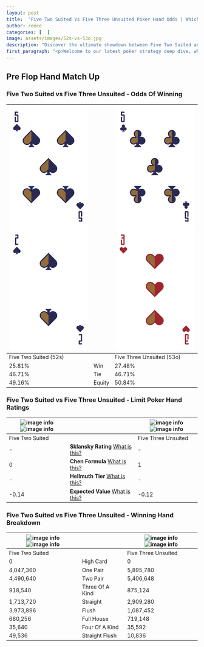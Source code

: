 ```yaml
---
layout: post
title:  "Five Two Suited Vs Five Three Unsuited Poker Hand Odds | Which Is The Better Hand In Poker? A Complete Guide"
author: reece
categories: [  ]
image: assets/images/52s-vs-53o.jpg
description: "Discover the ultimate showdown between Five Two Suited and Five Three Unsuited in poker! Uncover the odds, strategies, and scenarios where one hand triumphs over the other. Get ready to up your poker game with this thrilling analysis."
first_paragraph: "<p>Welcome to our latest poker strategy deep dive, where we're pitting two distinct hands against each other in a high-stakes showdown: Five Two Suited vs Five Three Unsuited.</p><p>In the dynamic world of poker, every decision counts, and knowing which hand holds the upper hand is key to your success at the table.</p><p>In this article, we'll dissect these two hands, explore the scenarios where one dominates the other, and equip you with the knowledge to make strategic choices that can tip the odds in your favor.</p><p>Get ready to unravel the intriguing dynamics of these poker hands and elevate your game to new heights.</p>"
---
```




[comment]: # (sp0)

## Pre Flop Hand Match Up

<div class="table hand-ratings" markdown="1"> 



### Five Two Suited vs Five Three Unsuited - Odds Of Winning


    
| ![image info](assets/images/hand1/5.png) ![image info](assets/images/hand1/2.png) |  | ![image info](assets/images/hand2/5.png) ![image info](assets/images/hand2/3o.png) |
| -------- | -------- | -------- |
| Five Two Suited (52s) |  | Five Three Unsuited (53o) |
| 25.81% | Win | 27.48% |
| 46.71% | Tie | 46.71% |
| 49.16% | Equity | 50.84% |




[comment]: # (sp1)



### Five Two Suited vs Five Three Unsuited - Limit Poker Hand Ratings


    
| ![image info](https://www.riverpairs.com/assets/images/hand1/5.png) ![image info](https://www.riverpairs.com/assets/images/hand1/2.png) |  | ![image info](https://www.riverpairs.com/assets/images/hand2/5.png) ![image info](https://www.riverpairs.com/assets/images/hand2/3o.png) |
| -------- | -------- | -------- |
| Five Two Suited |  | Five Three Unsuited |
| - | **Sklansky Rating** [What is this?](/sklansky-rating-explained) | - |
| 0 | **Chen Formula** [What is this?](/chen-formula-explained) | 1 |
| - | **Hellmuth Tier** [What is this?](/Hellmuth-tier-explained) | - |
| -0.14 | **Expected Value** [What is this?](/expected-value-explained) | -0.12 |




[comment]: # (sp2)



### Five Two Suited vs Five Three Unsuited - Winning Hand Breakdown


    
| ![image info](https://www.riverpairs.com/assets/images/hand1/5.png) ![image info](https://www.riverpairs.com/assets/images/hand1/2.png) |  | ![image info](https://www.riverpairs.com/assets/images/hand2/5.png) ![image info](https://www.riverpairs.com/assets/images/hand2/3o.png) |
| -------- | -------- | -------- |
| Five Two Suited |  | Five Three Unsuited |
| 0 | High Card | 0 |
| 4,047,360 | One Pair | 5,895,780 |
| 4,490,640 | Two Pair | 5,406,648 |
| 918,540 | Three Of A Kind | 875,124 |
| 1,713,720 | Straight | 2,909,280 |
| 3,973,896 | Flush | 1,087,452 |
| 680,256 | Full House | 719,148 |
| 35,640 | Four Of A Kind | 35,592 |
| 49,536 | Straight Flush | 10,836 |




[comment]: # (sp3)



</div>

[comment]: # (sp4)



[comment]: # (sp5)

